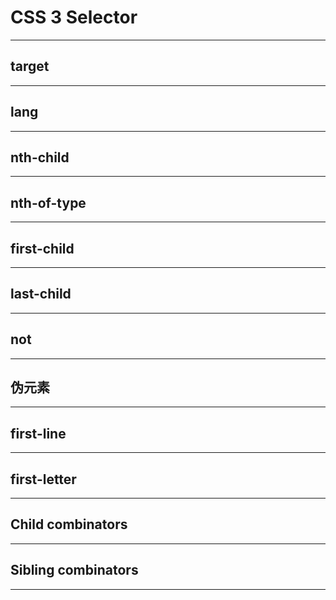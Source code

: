 # CSS 3 Selector

---

## target

---

## lang

---

## nth-child

---

## nth-of-type

---

## first-child

---

## last-child

---

## not

---

## 伪元素

---

## first-line

---

## first-letter

---

## Child combinators

---

## Sibling combinators

---



